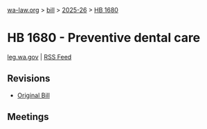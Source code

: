 [wa-law.org](/) > [bill](/bill/) > [2025-26](/bill/2025-26/) > [HB 1680](/bill/2025-26/hb/1680/)

# HB 1680 - Preventive dental care
[leg.wa.gov](https://app.leg.wa.gov/billsummary?BillNumber=1680&Year=2025&Initiative=false) | [RSS Feed](./rss.xml)

## Revisions
* [Original Bill](1/)

## Meetings